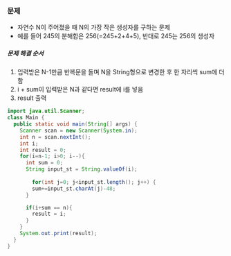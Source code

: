 ### 문제
* 자연수 N이 주어졌을 때 N의 가장 작은 생성자를 구하는 문제
* 예를 들어 245의 분해합은 256(=245+2+4+5), 반대로 245는 256의 생성자

##### 문제 해결 순서
1. 입력받은 N-1만큼 반복문을 돌며 N을 String형으로 변경한 후 한 자리씩 sum에 더함
2. i + sum이 입력받은 N과 같다면 result에 i를 넣음
3. result 출력

```java
import java.util.Scanner;
class Main {
  public static void main(String[] args) {
    Scanner scan = new Scanner(System.in);
    int n = scan.nextInt();
    int i;
    int result = 0;
    for(i=n-1; i>0; i--){
      int sum = 0;
      String input_st = String.valueOf(i);
    	  
    	for(int j=0; j<input_st.length(); j++) {
        sum+=input_st.charAt(j)-48;
      }

      if(i+sum == n){
        result = i;
      }
    }
    System.out.print(result);
  }
}
```
